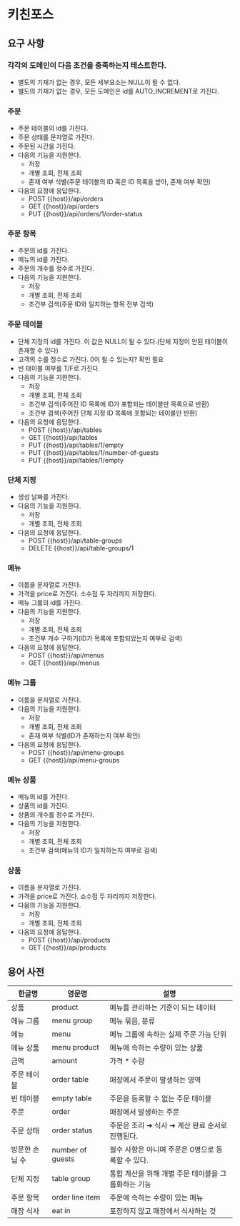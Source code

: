 # 키친포스

## 요구 사항
### 각각의 도메인이 다음 조건을 충족하는지 테스트한다.
 - 별도의 기재가 없는 경우, 모든 세부요소는 NULL이 될 수 없다.
 - 별도의 기재가 없는 경우, 모든 도메인은 id를 AUTO_INCREMENT로 가진다.

### 주문
 - 주문 테이블의 id를 가진다.
 - 주문 상태를 문자열로 가진다.
 - 주문된 시간을 가진다.
 - 다음의 기능을 지원한다.
   - 저장
   - 개별 조회, 전체 조회
   - 존재 여부 식별(주문 테이블의 ID 혹은 ID 목록을 받아, 존재 여부 확인)
 - 다음의 요청에 응답한다.
   - POST {{host}}/api/orders
   - GET {{host}}/api/orders
   - PUT {{host}}/api/orders/1/order-status
### 주문 항목
 - 주문의 id를 가진다.
 - 메뉴의 id를 가진다.
 - 주문의 개수를 정수로 가진다.
 - 다음의 기능을 지원한다.
   - 저장
   - 개별 조회, 전체 조회
   - 조건부 검색(주문 ID와 일치하는 항목 전부 검색)
### 주문 테이블
 - 단체 지정의 id를 가진다. 이 값은 NULL이 될 수 있다.(단체 지정이 안된 테이블이 존재할 수 있다)
 - 고객의 수를 정수로 가진다. 0이 될 수 있는지? 확인 필요
 - 빈 테이블 여부를 T/F로 가진다.
 - 다음의 기능을 지원한다.
   - 저장
   - 개별 조회, 전체 조회
   - 조건부 검색(주어진 ID 목록에 ID가 포함되는 테이블만 목록으로 반환)
   - 조건부 검색(주어진 단체 지정 ID 목록에 포함되는 테이블만 반환)
 - 다음의 요청에 응답한다.
   - POST {{host}}/api/tables
   - GET {{host}}/api/tables
   - PUT {{host}}/api/tables/1/empty
   - PUT {{host}}/api/tables/1/number-of-guests
   - PUT {{host}}/api/tables/1/empty
### 단체 지정
 - 생성 날짜를 가진다.
 - 다음의 기능을 지원한다.
   - 저장
   - 개별 조회, 전체 조회
 - 다음의 요청에 응답한다.
   - POST {{host}}/api/table-groups
   - DELETE {{host}}/api/table-groups/1
### 메뉴
 - 이름을 문자열로 가진다.
 - 가격을 price로 가진다. 소수점 두 자리까지 저장한다.
 - 메뉴 그룹의 id를 가진다.
 - 다음의 기능을 지원한다.
   - 저장
   - 개별 조회, 전체 조회
   - 조건부 개수 구하기(ID가 목록에 포함되었는지 여부로 검색)
 - 다음의 요청에 응답한다.
   - POST {{host}}/api/menus
   - GET {{host}}/api/menus
### 메뉴 그룹
 - 이름을 문자열로 가진다.
 - 다음의 기능을 지원한다.
   - 저장
   - 개별 조회, 전체 조회
   - 존재 여부 식별(ID가 존재하는지 여부 확인)
 - 다음의 요청에 응답한다.
   - POST {{host}}/api/menu-groups
   - GET {{host}}/api/menu-groups
### 메뉴 상품
 - 메뉴의 id를 가진다.
 - 상품의 id를 가진다.
 - 상품의 개수를 정수로 가진다.
 - 다음의 기능을 지원한다.
   - 저장
   - 개별 조회, 전체 조회
   - 조건부 검색(메뉴의 ID가 일치하는지 여부로 검색)
### 상품
 - 이름을 문자열로 가진다.
 - 가격을 price로 가진다. 쇼수점 두 자리까지 저장한다.
 - 다음의 기능을 지원한다.
   - 저장
   - 개별 조회, 전체 조회
 - 다음의 요청에 응답한다.
   - POST {{host}}/api/products
   - GET {{host}}/api/products
 
## 용어 사전

| 한글명 | 영문명 | 설명 |
| --- | --- | --- |
| 상품 | product | 메뉴를 관리하는 기준이 되는 데이터 |
| 메뉴 그룹 | menu group | 메뉴 묶음, 분류 |
| 메뉴 | menu | 메뉴 그룹에 속하는 실제 주문 가능 단위 |
| 메뉴 상품 | menu product | 메뉴에 속하는 수량이 있는 상품 |
| 금액 | amount | 가격 * 수량 |
| 주문 테이블 | order table | 매장에서 주문이 발생하는 영역 |
| 빈 테이블 | empty table | 주문을 등록할 수 없는 주문 테이블 |
| 주문 | order | 매장에서 발생하는 주문 |
| 주문 상태 | order status | 주문은 조리 ➜ 식사 ➜ 계산 완료 순서로 진행된다. |
| 방문한 손님 수 | number of guests | 필수 사항은 아니며 주문은 0명으로 등록할 수 있다. |
| 단체 지정 | table group | 통합 계산을 위해 개별 주문 테이블을 그룹화하는 기능 |
| 주문 항목 | order line item | 주문에 속하는 수량이 있는 메뉴 |
| 매장 식사 | eat in | 포장하지 않고 매장에서 식사하는 것 |
